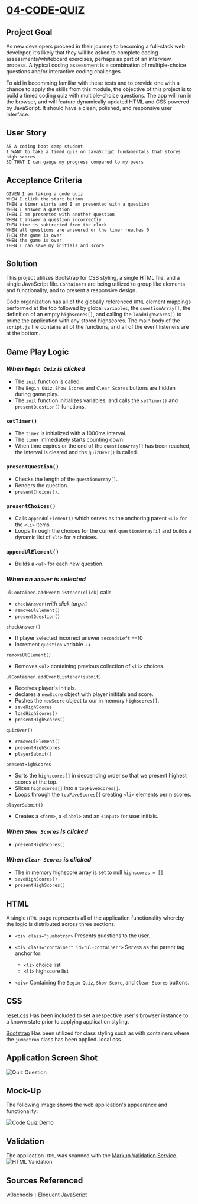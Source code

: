# [**04-CODE-QUIZ**](https://larrymcconville.github.io/04-code-quiz/)

## Project Goal

As new developers proceed in their journey to becoming a full-stack web developer, it’s likely that they will be asked to complete coding assessments/whiteboard exercises, perhaps as part of an interview process. A typical coding assessment is a combination of multiple-choice questions and/or interactive coding challenges.

To aid in becomming familiar with these tests and to provide one with a chance to apply the skills from this module, the objective of this project is to build a timed coding quiz with multiple-choice questions. The app will run in the browser, and will feature dynamically updated HTML and CSS powered by JavaScript. It should have a clean, polished, and responsive user interface.

## User Story

```
AS A coding boot camp student
I WANT to take a timed quiz on JavaScript fundamentals that stores high scores
SO THAT I can gauge my progress compared to my peers
```

## Acceptance Criteria

```
GIVEN I am taking a code quiz
WHEN I click the start button
THEN a timer starts and I am presented with a question
WHEN I answer a question
THEN I am presented with another question
WHEN I answer a question incorrectly
THEN time is subtracted from the clock
WHEN all questions are answered or the timer reaches 0
THEN the game is over
WHEN the game is over
THEN I can save my initials and score
```

## Solution

This project utilizes Bootstrap for CSS styling, a single HTML file, and a single JavaScript file. `Containers` are being utilized to group like elements and functionality, and to present a responsive design.

Code organization has all of the globally referenced `HTML` element mappings performed at the top followed by global `variables`, the `questionArray[]`, the definition of an empty `highscores[]`, and calling the `loadHighScores()` to prime the application with any stored highscores. The main body of the `script.js` file contains all of the functions, and all of the event listeners are at the bottom.

## Game Play Logic

### _When `Begin Quiz` is clicked_

- The `init` function is called.
- The `Begin Quiz`, `Show Scores` and `Clear Scores` buttons are hidden during game play.
- The `init` function initializes variables, and calls the `setTimer()` and `presentQuestion()` functions.

### `setTimer()`

- The `timer` is initialized with a 1000ms interval.
- The `timer` immediately starts counting down.
- When time expires or the end of the `questionArray[]` has been reached, the interval is cleared and the `quizOver()` is called.

### `presentQuestion()`

- Checks the length of the `questionArray[]`.
- Renders the question.
- `presentChoices()`.

### `presentChoices()`

- Calls `appendUlElement()` which serves as the anchoring parent `<ul>` for the `<li>` items.
- Loops through the choices for the current `questionArray[i]` and builds a dynamic list of `<li>` for _n_ choices.

### `appendUlElement()`

- Builds a `<ul>` for each new question.

### _When an `answer` is selected_

`ulContainer.addEventListener(click)` calls

- `checkAnswer(`_with click target_`)`
- `removeUlElement()`
- `presentQuestion()`

`checkAnswer()`

- If player selected incorrect answer `secondsLeft` -=10
- Increment `question` variable ++

`removeUlElement()`

- Removes `<ul>` containing previous collection of `<li>` choices.

`ulContainer.addEventListener(submit)`

- Receives player's initials.
- declares a `newScore` object with player inititals and score.
- Pushes the `newScore` object to our in memory `highscores[]`.
- `saveHighScores`
- `loadHighScores()`
- `presentHighScores()`

`quizOver()`

- `removeUlElement()`
- `presentHighScores`
- `playerSubmit()`

`presentHighScores`

- Sorts the `highscores[]` in descending order so that we present highest scores at the top.
- Slices `highscores[]` into a `topFiveScores[]`.
- Loops through the `topFiveScores[]` creating `<li>` elements per n scores.

`playerSubmit()`

- Creates a `<form>`, a `<label>` and an `<input>` for user initials.

### _When `Show Scores` is clicked_

- `presentHighScores()`

### _When `Clear Scores` is clicked_

- The in memory highscore array is set to null `highscores = []`
- `saveHighScores()`
- `presentHighScores()`

## HTML

A single `HTML` page represents all of the application functionality whereby the logic is distributed across three sections.

- `<div class="jumbotron>` Presents questions to the user.

- `<div class="container" id="ul-container">` Serves as the parent tag anchor for:

  - `<li>` choice list
  - `<li>` highscore list

- `<div>` Containing the `Begin Quiz`, `Show Score`, and `Clear Scores` buttons.

## CSS

[reset.css](http://meyerweb.com/eric/tools/css/reset/) Has been included to set a respective user's browser instance to a known state prior to applying application styling.

[Bootstrap](https://getbootstrap.com/) Has been utilized for class styling such as with containers where the `jumbotron` class has been applied.
local css

## Application Screen Shot

![Quiz Question](./images/quiz-question.png)

## Mock-Up

The following image shows the web application's appearance and functionality:

![Code Quiz Demo](./images/04-web-apis-homework-demo.gif)

## Validation

The application `HTML` was scanned with the [Markup Validation Service](https://validator.w3.org/).
![HTML Validation](./images/validator.w3.org.png)

## Sources Referenced

[w3schools](https://www.w3schools.com/quiztest/quiztest.asp?qtest=JS) `|`
[Eloquent JavaScript](https://eloquentjavascript.net)
